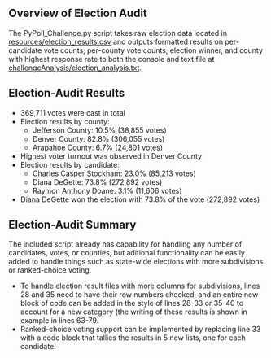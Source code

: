 ## Overview of Election Audit
The PyPoll_Challenge.py script takes raw election data located in [resources/election_results.csv](resources) and outputs formatted results on per-candidate vote counts, per-county vote counts, election winner, and county with highest response rate to both the console and text file at [challengeAnalysis/election_analysis.txt](challengeAnalysis).
## Election-Audit Results
- 369,711 votes were cast in total
- Election results by county:
  - Jefferson County: 10.5% (38,855 votes)
  - Denver County: 82.8% (306,055 votes)
  - Arapahoe County: 6.7% (24,801 votes)
- Highest voter turnout was observed in Denver County
- Election results by candidate:
  - Charles Casper Stockham: 23.0% (85,213 votes)
  - Diana DeGette: 73.8% (272,892 votes)
  - Raymon Anthony Doane: 3.1% (11,606 votes)
- Diana DeGette won the election with 73.8% of the vote (272,892 votes)
## Election-Audit Summary
The included script already has capability for handling any number of candidates, votes, or counties, but aditional functionality can be easily added to handle things such as state-wide elections with more subdivisions or ranked-choice voting.
- To handle election result files with more columns for subdivisions, lines 28 and 35 need to have their row numbers checked, and an entire new block of code can be added in the style of lines 28-33 or 35-40 to account for a new category (the writing of these results is shown in example in lines 63-79.
- Ranked-choice voting support can be implemented by replacing line 33 with a code block that tallies the results in 5 new lists, one for each candidate.
